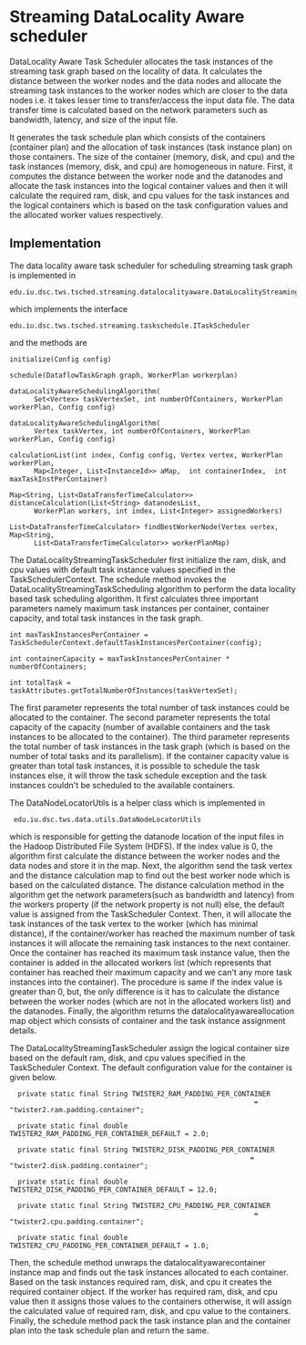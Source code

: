 Streaming DataLocality Aware scheduler
======================================

DataLocality Aware Task Scheduler allocates the task instances of the streaming task graph based on the 
locality of data. It calculates the distance between the worker nodes and the data nodes and
allocate the streaming task instances to the worker nodes which are closer to the data nodes i.e. it takes 
lesser time to transfer/access the input data file. The data transfer time is calculated based on the 
network parameters such as bandwidth, latency, and size of the input file.

It generates the task schedule plan which consists of the containers (container plan) and the 
allocation of task instances (task instance plan) on those containers. The size of the container 
(memory, disk, and cpu) and the task instances (memory, disk, and cpu) are homogeneous in nature. 
First, it computes the distance between the worker node and the datanodes and allocate the task 
instances into the logical container values and then it will calculate the required ram, disk, and 
cpu values for the task instances and the logical containers which is based on the task configuration 
values and the allocated worker values respectively. 

## Implementation 
 
The data locality aware task scheduler for scheduling streaming task graph is implemented in

    edu.iu.dsc.tws.tsched.streaming.datalocalityaware.DataLocalityStreamingTaskScheduler
    
which implements the interface
 
    edu.iu.dsc.tws.tsched.streaming.taskschedule.ITaskScheduler
           
and the methods are
    
    initialize(Config config)
    
    schedule(DataflowTaskGraph graph, WorkerPlan workerplan)
      
    dataLocalityAwareSchedulingAlgorithm(
          Set<Vertex> taskVertexSet, int numberOfContainers, WorkerPlan workerPlan, Config config)
          
    dataLocalityAwareSchedulingAlgorithm(
          Vertex taskVertex, int numberOfContainers, WorkerPlan workerPlan, Config config)
          
    calculationList(int index, Config config, Vertex vertex, WorkerPlan workerPlan,
          Map<Integer, List<InstanceId>> aMap,  int containerIndex,  int maxTaskInstPerContainer)

    Map<String, List<DataTransferTimeCalculator>> distanceCalculation(List<String> datanodesList, 
          WorkerPlan workers, int index, List<Integer> assignedWorkers)
                              
    List<DataTransferTimeCalculator> findBestWorkerNode(Vertex vertex, Map<String, 
          List<DataTransferTimeCalculator>> workerPlanMap) 
    
The DataLocalityStreamingTaskScheduler first initialize the ram, disk, and cpu values with default 
task instance values specified in the TaskSchedulerContext. The schedule method invokes the 
DataLocalityStreamingTaskScheduling algorithm to perform the data locality based task scheduling
algorithm. It first calculates three important parameters namely maximum task instances per 
container, container capacity, and total task instances in the task graph.

    int maxTaskInstancesPerContainer = TaskSchedulerContext.defaultTaskInstancesPerContainer(config);
    
    int containerCapacity = maxTaskInstancesPerContainer * numberOfContainers;
    
    int totalTask = taskAttributes.getTotalNumberOfInstances(taskVertexSet);
 
The first parameter represents the total number of task instances could be allocated to the container.
The second parameter represents the total capacity of the capacity (number of available containers 
and the task instances to be allocated to the container). The third parameter represents the total
number of task instances in the task graph (which is based on the number of total tasks and its 
parallelism). If the container capacity value is greater than total task instances, it is 
possible to schedule the task instances else, it will throw the task schedule exception and the 
task instances couldn't be scheduled to the available containers. 

The DataNodeLocatorUtils is a helper class which is implemented in
    
     edu.iu.dsc.tws.data.utils.DataNodeLocatorUtils
     
which is responsible for getting the datanode location of the input files in the Hadoop Distributed 
File System (HDFS). If the index value is 0, the algorithm first calculate the distance between the 
worker nodes and the data nodes and store it in the map. Next, the algorithm send the task vertex 
and the distance calculation map to find out the best worker node which is based on the calculated 
distance. The distance calculation method in the algorithm get the network parameters(such as 
bandwidth and latency) from the workers property (if the network property is not null) else, the 
default value is assigned from the TaskScheduler Context. Then, it will allocate the task instances 
of the task vertex to the worker (which has minimal distance), if the container/worker has reached 
the maximum number of task instances it will allocate the remaining task instances to the next 
container. Once the container has reached its maximum task instance value, then the container is added in 
the allocated workers list (which represents that container has reached their maximum capacity 
and we can't any more task instances into the container). The procedure is same if the index 
value is greater than 0, but, the only difference is it has to calculate the distance between the 
worker nodes (which are not in the allocated workers list) and the datanodes. Finally, the 
algorithm returns the datalocalityawareallocation map object which consists of container and the 
task instance assignment details.

The DataLocalityStreamingTaskScheduler assign the logical container size based on the default ram, 
disk, and cpu values specified in the TaskScheduler Context. The default configuration value 
for the container is given below.

      private static final String TWISTER2_RAM_PADDING_PER_CONTAINER 
                                                                = "twister2.ram.padding.container";
      
      private static final double TWISTER2_RAM_PADDING_PER_CONTAINER_DEFAULT = 2.0;
    
      private static final String TWISTER2_DISK_PADDING_PER_CONTAINER
                                                               = "twister2.disk.padding.container";
      
      private static final double TWISTER2_DISK_PADDING_PER_CONTAINER_DEFAULT = 12.0;
    
      private static final String TWISTER2_CPU_PADDING_PER_CONTAINER
                                                                = "twister2.cpu.padding.container";
      
      private static final double TWISTER2_CPU_PADDING_PER_CONTAINER_DEFAULT = 1.0;
      
Then, the schedule method unwraps the datalocalityawarecontainer instance map and finds out the task 
instances allocated to each container. Based on the task instances required ram, disk, and cpu it
creates the required container object. If the worker has required ram, disk, and cpu value then it 
assigns those values to the containers otherwise, it will assign the calculated value of required 
ram, disk, and cpu value to the containers. Finally, the schedule method pack the task instance
plan and the container plan into the task schedule plan and return the same. 


    
    
    